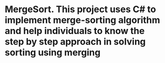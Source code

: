 # MergeSort. This project uses C# to implement merge-sorting algorithm and help individuals to know the step by step approach in solving sorting using merging
